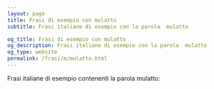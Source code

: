 ```yaml
---
layout: page
title: Frasi di esempio con mulatto 
subtitle: Frasi italiane di esempio con la parola  mulatto

og_title: Frasi di esempio con mulatto 
og_description: Frasi italiane di esempio con la parola  mulatto
og_type: website
permalink: /frasi/m/mulatto.html
---
```


Frasi italiane di esempio contenenti la parola mulatto:


